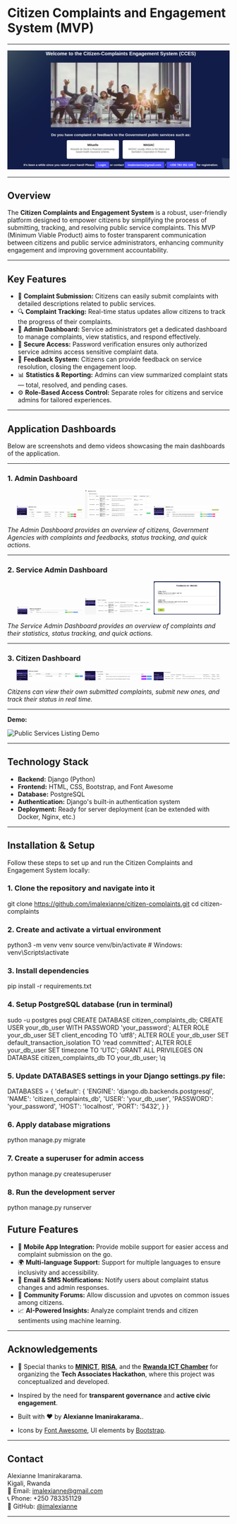 # Citizen Complaints and Engagement System (MVP)

---

![Home page](docs/images/homepage.png)

---
## Overview

The **Citizen Complaints and Engagement System** is a robust, user-friendly platform designed to empower citizens by simplifying the process of submitting, tracking, and resolving public service complaints. This MVP (Minimum Viable Product) aims to foster transparent communication between citizens and public service administrators, enhancing community engagement and improving government accountability.

---

## Key Features

- 📝 **Complaint Submission:** Citizens can easily submit complaints with detailed descriptions related to public services.
- 🔍 **Complaint Tracking:** Real-time status updates allow citizens to track the progress of their complaints.
- 👥 **Admin Dashboard:** Service administrators get a dedicated dashboard to manage complaints, view statistics, and respond effectively.
- 🔐 **Secure Access:** Password verification ensures only authorized service admins access sensitive complaint data.
- 💬 **Feedback System:** Citizens can provide feedback on service resolution, closing the engagement loop.
- 📊 **Statistics & Reporting:** Admins can view summarized complaint stats — total, resolved, and pending cases.
- ⚙️ **Role-Based Access Control:** Separate roles for citizens and service admins for tailored experiences.
  
---

## Application Dashboards

Below are screenshots and demo videos showcasing the main dashboards of the application.

---

### 1. Admin Dashboard

<p align="center">
  <img src="docs/images/admin_dashboard1.png" width="30%" />
  <img src="docs/images/admin_dashboard2.png" width="30%" />
  <img src="docs/images/admin_dashboard3.png" width="30%" />
</p>

*The Admin Dashboard provides an overview of citizens, Government Agencies with complaints and feedbacks, status tracking, and quick actions.*

---


### 2. Service Admin Dashboard

<p align="center">
  <img src="docs/images/service_admin_dashboard1.png" width="30%" />
  <img src="docs/images/service_admin_dashboard2.png" width="30%" />
  <img src="docs/images/service_admin_dashboard3.png" width="30%" />
</p>

*The Service Admin Dashboard provides an overview of complaints and their statistics, status tracking, and quick actions.*

---

### 3. Citizen Dashboard

<p align="center">
  <img src="docs/images/citizen_dashboard1.png" width="30%" />
  <img src="docs/images/citizen_dashboard2.png" width="30%" />
  <img src="docs/images/citizen_dashboard3.png" width="30%" />
</p>

*Citizens can view their own submitted complaints, submit new ones, and track their status in real time.*

---

**Demo:**

![Public Services Listing Demo](docs/cces2.gif)

---
## Technology Stack

- **Backend:** Django (Python)
- **Frontend:** HTML, CSS, Bootstrap, and Font Awesome
- **Database:** PostgreSQL
- **Authentication:** Django's built-in authentication system
- **Deployment:** Ready for server deployment (can be extended with Docker, Nginx, etc.)

---

## Installation & Setup

Follow these steps to set up and run the Citizen Complaints and Engagement System locally:

### 1. Clone the repository and navigate into it
git clone https://github.com/imalexianne/citizen-complaints.git
cd citizen-complaints

### 2. Create and activate a virtual environment
python3 -m venv venv
source venv/bin/activate   # Windows: venv\Scripts\activate

### 3. Install dependencies
pip install -r requirements.txt

### 4. Setup PostgreSQL database (run in terminal)
sudo -u postgres psql
CREATE DATABASE citizen_complaints_db;
CREATE USER your_db_user WITH PASSWORD 'your_password';
ALTER ROLE your_db_user SET client_encoding TO 'utf8';
ALTER ROLE your_db_user SET default_transaction_isolation TO 'read committed';
ALTER ROLE your_db_user SET timezone TO 'UTC';
GRANT ALL PRIVILEGES ON DATABASE citizen_complaints_db TO your_db_user;
\q

### 5. Update DATABASES settings in your Django settings.py file:
DATABASES = {
    'default': {
       'ENGINE': 'django.db.backends.postgresql',
        'NAME': 'citizen_complaints_db',
        'USER': 'your_db_user',
        'PASSWORD': 'your_password',
        'HOST': 'localhost',
        'PORT': '5432',
    }
}

### 6. Apply database migrations
python manage.py migrate

### 7. Create a superuser for admin access
python manage.py createsuperuser

### 8. Run the development server
python manage.py runserver


## Future Features

- 📱 **Mobile App Integration:** Provide mobile support for easier access and complaint submission on the go.
- 🌍 **Multi-language Support:** Support for multiple languages to ensure inclusivity and accessibility.
- 🔔 **Email & SMS Notifications:** Notify users about complaint status changes and admin responses.
- 🤝 **Community Forums:** Allow discussion and upvotes on common issues among citizens.
- 📈 **AI-Powered Insights:** Analyze complaint trends and citizen sentiments using machine learning.

---

## Acknowledgements

- 🙏 Special thanks to [**MINICT**](https://www.minict.gov.rw), [**RISA**](https://www.risa.gov.rw/), and the [**Rwanda ICT Chamber**](https://www.ictchamber.rw/) for organizing the **Tech Associates Hackathon**, where this project was conceptualized and developed.

- Inspired by the need for **transparent governance** and **active civic engagement**.
- Built with ❤️ by **Alexianne Imanirakarama.**.
- Icons by [Font Awesome](https://fontawesome.com/), UI elements by [Bootstrap](https://getbootstrap.com/).

---

## Contact

Alexianne Imanirakarama.  
Kigali, Rwanda  
📧 Email: imalexianne@gmail.com  
📞 Phone: +250 783351129  
🔗 GitHub: [@imalexianne](https://github.com/imalexianne)

---

